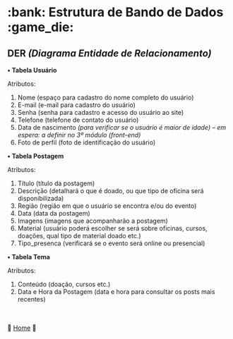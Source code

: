 <h1><b> :bank: Estrutura de Bando de Dados :game_die: </b></h1> 

<h2> DER <i>(Diagrama Entidade de Relacionamento)</i> </h2>

<b>•	Tabela Usuário</b>

Atributos:
1.	 Nome (espaço para cadastro do nome completo do usuário)
2.	 E-mail (e-mail para cadastro do usuário)
3.	 Senha (senha para cadastro e acesso do usuário ao site)
4.	 Telefone (telefone de contato do usuário)
5.	 Data de nascimento <i>(para verificar se o usuário é maior de idade) – em espera: a definir no 3º módulo (front-end)</i>
6.	 Foto de perfil (foto de identificação do usuário)

<b>• Tabela Postagem</b>  

Atributos:
1.	Título (título da postagem)
2.	Descrição (detalhará o que é doado, ou que tipo de oficina será disponibilizada)
3.	Região (região em que o usuário se encontra e/ou do evento)
4.	Data (data da postagem)
5.	Imagens (imagens que acompanharão a postagem)
6.	Material (usuário poderá escolher se será sobre oficinas, cursos, doações, qual tipo de material doado etc.)
7.	Tipo_presenca (verificará se o evento será online ou presencial)

<b>• Tabela Tema</b>

Atributos:
1.	Conteúdo (doação, cursos etc.)
2.	Data e Hora da Postagem (data e hora para consultar os posts mais recentes)


<br><br>:house_with_garden: [Home](https://github.com/WeslleyRocha/Projeto-Integrador-Generation) :house_with_garden:
